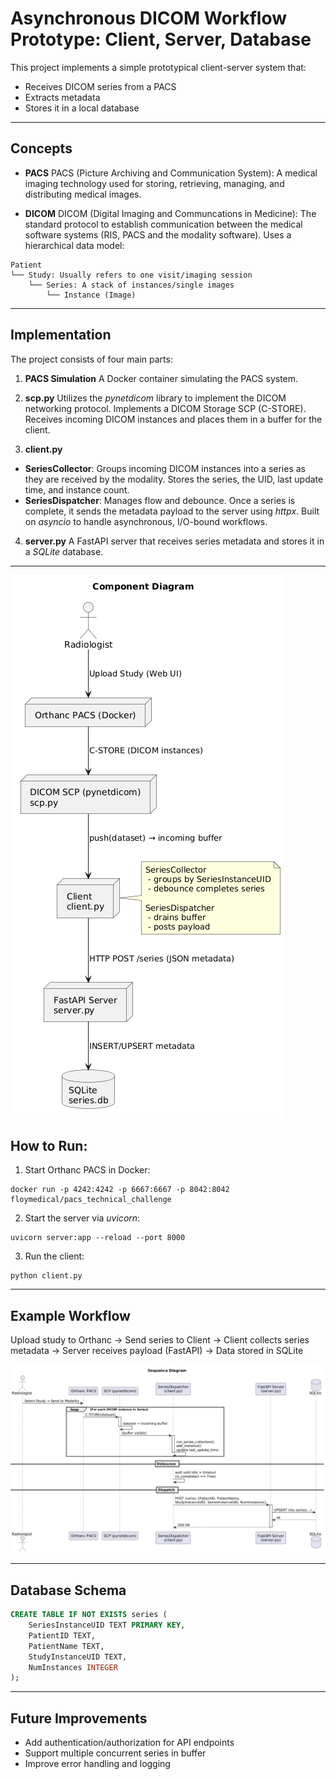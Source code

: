 # Asynchronous DICOM Workflow Prototype: Client, Server, Database

This project implements a simple prototypical client-server system that:
- Receives DICOM series from a PACS
- Extracts metadata
- Stores it in a local database

---

## Concepts

- **PACS**
    PACS (Picture Archiving and Communication System): A medical imaging technology used for storing, retrieving, managing, and distributing medical images.

- **DICOM**
    DICOM (Digital Imaging and Communcations in Medicine): The standard protocol to establish communication between the medical software systems (RIS, PACS and the modality software). Uses a hierarchical data model:
```
Patient
└── Study: Usually refers to one visit/imaging session
    └── Series: A stack of instances/single images
        └── Instance (Image)
```

---

## Implementation

The project consists of four main parts:

1. **PACS Simulation**
 A Docker container simulating the PACS system.

2. **scp.py**
    Utilizes the *pynetdicom* library to implement the DICOM networking protocol.
    Implements a DICOM Storage SCP (C-STORE). Receives incoming DICOM instances and places them in a buffer for the client.

3. **client.py**
 - **SeriesCollector**: Groups incoming DICOM instances into a series as they are received by the modality. Stores the series, the UID, last update time, and instance count.
 - **SeriesDispatcher**: Manages flow and debounce. Once a series is complete, it sends the metadata payload to the server using *httpx*.
 Built on *asyncio* to handle asynchronous, I/O-bound workflows.

4. **server.py**
 A FastAPI server that receives series metadata and stores it in a *SQLite* database.

---

![alt text](component_diagram.png "Component Diagram")

## How to Run:

1. Start Orthanc PACS in Docker:
```
docker run -p 4242:4242 -p 6667:6667 -p 8042:8042 floymedical/pacs_technical_challenge
```
2. Start the server via *uvicorn*:
```
uvicorn server:app --reload --port 8000
```
3. Run the client:
```
python client.py
```
---

## Example Workflow
Upload study to Orthanc → Send series to Client → Client collects series metadata → Server receives payload (FastAPI) → Data stored in SQLite

![alt text](sequence_diagram.png)

---

## Database Schema
```sql
CREATE TABLE IF NOT EXISTS series (
    SeriesInstanceUID TEXT PRIMARY KEY,
    PatientID TEXT,
    PatientName TEXT,
    StudyInstanceUID TEXT,
    NumInstances INTEGER
);
```
---

## Future Improvements

- Add authentication/authorization for API endpoints
- Support multiple concurrent series in buffer
- Improve error handling and logging








